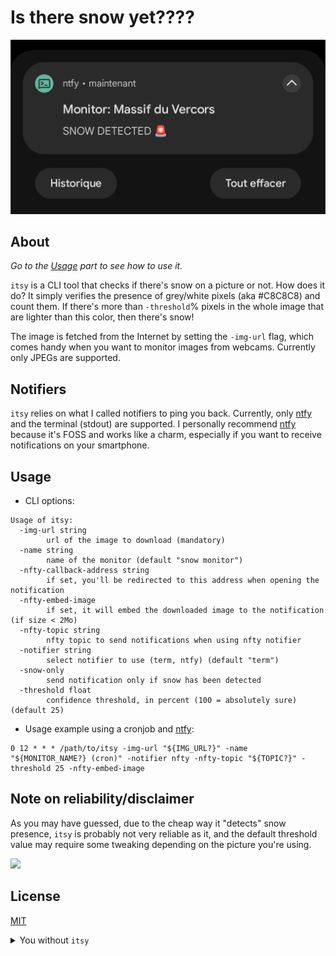 # Is there snow yet????

![](docs/nfty-notification.png)

## About

_Go to the [Usage](#usage) part to see how to use it._

`itsy` is a CLI tool that checks if there's snow on a picture or not. How does it do? It simply verifies the presence of grey/white pixels (aka #C8C8C8) and count them. If there's more than `-threshold`% pixels in the whole image that are lighter than this color, then there's snow!

The image is fetched from the Internet by setting the `-img-url` flag, which comes handy when you want to monitor images from webcams. Currently only JPEGs are supported.

## Notifiers

`itsy` relies on what I called notifiers to ping you back. Currently, only [ntfy](https://ntfy.sh/) and the terminal (stdout) are supported. I personally recommend [ntfy](https://ntfy.sh/) because it's FOSS and works like a charm, especially if you want to receive notifications on your smartphone.

## Usage

* CLI options:

```
Usage of itsy:
  -img-url string
        url of the image to download (mandatory)
  -name string
        name of the monitor (default "snow monitor")
  -nfty-callback-address string
        if set, you'll be redirected to this address when opening the notification
  -nfty-embed-image
        if set, it will embed the downloaded image to the notification (if size < 2Mo)
  -nfty-topic string
        nfty topic to send notifications when using nfty notifier
  -notifier string
        select notifier to use (term, ntfy) (default "term")
  -snow-only
        send notification only if snow has been detected
  -threshold float
        confidence threshold, in percent (100 = absolutely sure) (default 25)
```

* Usage example using a cronjob and [ntfy](https://ntfy.sh/):

```
0 12 * * * /path/to/itsy -img-url "${IMG_URL?}" -name "${MONITOR_NAME?} (cron)" -notifier nfty -nfty-topic "${TOPIC?}" -threshold 25 -nfty-embed-image
```

## Note on reliability/disclaimer

As you may have guessed, due to the cheap way it "detects" snow presence, `itsy` is probably not very reliable as it, and the default threshold value may require some tweaking depending on the picture you're using.

[![](https://i.redd.it/hdznyjjb5ma31.jpg)](https://www.reddit.com/r/skiing/comments/cdtk89/waiting_for_winter_oc/)

</details>

## License

[MIT](https://choosealicense.com/licenses/mit/)

<details><summary>You without <code>itsy</code></summary>